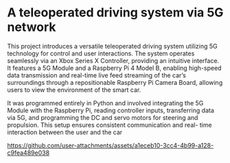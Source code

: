 # A teleoperated driving system via 5G network

This project introduces a versatile teleoperated driving system utilizing 5G
technology for control and user interactions. The system operates seamlessly
via an Xbox Series X Controller, providing an intuitive interface. It features a 5G
Module and a Raspberry Pi 4 Model B, enabling high-speed data transmission
and real-time live feed streaming of the car’s surroundings through a
repositionable Raspberry Pi Camera Board, allowing users to view the
environment of the smart car. 

It was programmed entirely in Python
and involved integrating the 5G Module with the Raspberry Pi, reading controller
inputs, transferring data via 5G, and programming the DC and servo motors for
steering and propulsion. This setup ensures consistent communication and real-
time interaction between the user and the car



https://github.com/user-attachments/assets/a1eceb10-3cc4-4b99-a128-c9fea489e038

